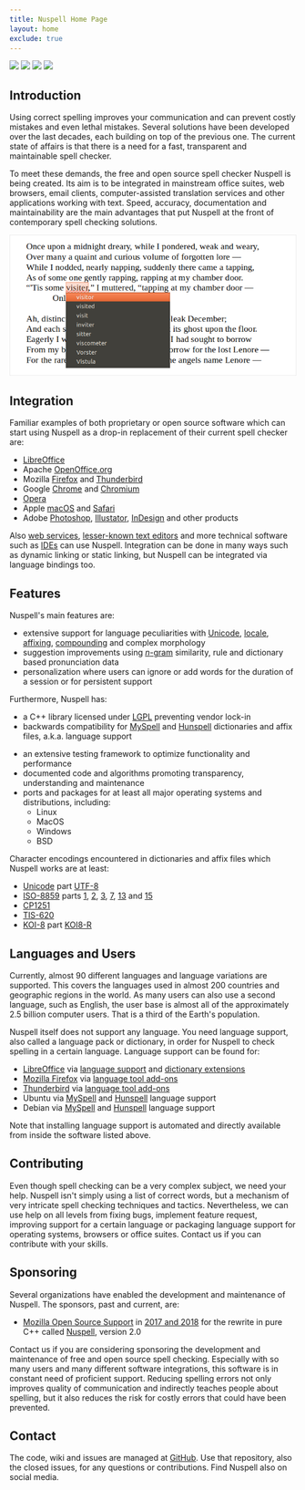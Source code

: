 ```yaml
---
title: Nuspell Home Page
layout: home
exclude: true
---
```

<img src="https://img.shields.io/badge/license-LGPL-blue.svg"/> <img src="https://img.shields.io/badge/language-C++14-blue.svg"/> <img src="https://img.shields.io/badge/nuspell-v2.0.0-blue.svg"/> <a href="https://travis-ci.org/nuspell/nuspell"><img src="https://travis-ci.org/nuspell/nuspell.svg?branch=master"></a> <!--<a href="https://ci.appveyor.com/project/PanderMusubi/nuspell"><img src="https://ci.appveyor.com/api/projects/status/github/nuspell/nuspell?branch=master&svg=true"></a>
 <img src="https://img.shields.io/badge/compiler-clang%20|%20gcc|%20mingw%20|%20msys2-lightgrey.svg"/> <img src="https://img.shields.io/badge/platform-linux%20|%20macos%20|%20win%20|%20bsd-lightgrey.svg"/>
 <a href="https://github.com/nuspell/nuspell/blob/master/COPYING"><img src="https://img.shields.io/badge/license-LGPL-blue.svg"/></a> [![Average time to resolve an issue](http://isitmaintained.com/badge/resolution/nuspell/nuspell.svg)](http://isitmaintained.com/project/nuspell/nuspell "Average time to resolve an issue") [![Percentage of issues still open](http://isitmaintained.com/badge/open/nuspell/nuspell.svg)](http://isitmaintained.com/project/nuspell/nuspell "Percentage of issues still open")-->


## Introduction

Using correct spelling improves your communication and can prevent costly mistakes and even lethal mistakes. Several solutions have been developed over the last decades, each building on top of the previous one. The current state of affairs is that there is a need for a fast, transparent and maintainable spell checker.

To meet these demands, the free and open source spell checker Nuspell is being created. Its aim is to be integrated in mainstream office suites, web browsers, email clients, computer-assisted translation services and other applications working with text. Speed, accuracy, documentation and maintainability are the main advantages that put Nuspell at the front of contemporary spell checking solutions.

![Screenshot](/assets/images/cover-edged.png)


## Integration

Familiar examples of both proprietary or open source software which can start using Nuspell as a drop-in replacement of their current spell checker are:
* [LibreOffice](https://www.libreoffice.org/)
* Apache [OpenOffice.org](https://www.openoffice.org/)
* Mozilla [Firefox](https://www.mozilla.org/firefox/) and [Thunderbird](https://www.thunderbird.net/)
* Google [Chrome](https://www.google.com/chrome/) and [Chromium](https://www.chromium.org/)
* [Opera](https://www.opera.com/)
* Apple [macOS](https://www.apple.com/macos/) and [Safari](https://www.apple.com/safari/)
* Adobe [Photoshop](https://www.adobe.com/photoshop/), [Illustator](https://www.adobe.com/illustrator/), [InDesign](https://www.adobe.com/indesign/) and other products

Also [web services](https://en.wikipedia.org/wiki/Web_service), [lesser-known text editors](https://en.wikipedia.org/wiki/Comparison_of_text_editors#Basic_features) and more technical software such as [IDEs](https://en.wikipedia.org/wiki/Integrated_development_environment) can use Nuspell. Integration can be done in many ways such as dynamic linking or static linking, but Nuspell can be integrated via language bindings too.<!-- See its [Wikipedia](https://en.wikipedia.org/wiki/Nuspell) article for a longer list.-->


## Features

Nuspell's main features are:
* extensive support for language peculiarities with [Unicode](https://en.wikipedia.org/wiki/Unicode), [locale](https://en.wikipedia.org/wiki/Locale_%28computer_software%29), [affixing](https://en.wikipedia.org/wiki/Affix), [compounding](https://en.wikipedia.org/wiki/Compound_%28linguistics%29) and complex morphology
* suggestion improvements using [*n*-gram](https://en.wikipedia.org/wiki/N-gram) similarity, rule and dictionary based pronunciation data
* personalization where users can ignore or add words for the duration of a session or for persistent support

Furthermore, Nuspell has:
* a C++ library licensed under [LGPL](https://en.wikipedia.org/wiki/GNU_Lesser_General_Public_License) preventing vendor lock-in
* backwards compatibility for [MySpell](https://en.wikipedia.org/wiki/MySpell) and [Hunspell](https://en.wikipedia.org/wiki/Hunspell) dictionaries and affix files, a.k.a. language support
<!--* an [API](https://en.wikipedia.org/wiki/Application_programming_interface) and [ABI](https://en.wikipedia.org/wiki compatible with Hunspell-->
* an extensive testing framework to optimize functionality and performance
* documented code and algorithms promoting transparency, understanding and maintenance
* ports and packages for at least all major operating systems and distributions, including:
    * Linux
    * MacOS
    * Windows
    * BSD

Character encodings encountered in dictionaries and affix files which Nuspell works are at least:
* [Unicode](https://en.wikipedia.org/wiki/Unicode) part [UTF-8](https://en.wikipedia.org/wiki/UTF-8)
* [ISO-8859](https://en.wikipedia.org/wiki/ISO/IEC_8859) parts [1](https://en.wikipedia.org/wiki/ISO/IEC_8859-1), [2](https://en.wikipedia.org/wiki/ISO/IEC_8859-2), [3](https://en.wikipedia.org/wiki/ISO/IEC_8859-3), [7](https://en.wikipedia.org/wiki/ISO/IEC_8859-7), [13](https://en.wikipedia.org/wiki/ISO/IEC_8859-13) and [15](https://en.wikipedia.org/wiki/ISO/IEC_8859-15)
* [CP1251](https://en.wikipedia.org/wiki/Windows-1251)
* [TIS-620](https://en.wikipedia.org/wiki/Thai_Industrial_Standard_620-2533)
* [KOI-8](https://en.wikipedia.org/wiki/KOI-8) part [KOI8-R](https://en.wikipedia.org/wiki/KOI8-R)


## Languages and Users

Currently, almost 90 different languages and language variations are supported. This covers the languages used in almost 200 countries and geographic regions in the world. As many users can also use a second language, such as English, the user base is almost all of the approximately 2.5 billion computer users. That is a third of the Earth's population.

Nuspell itself does not support any language. You need language support, also called a language pack or dictionary, in order for Nuspell to check spelling in a certain language. Language support can be found for:
* [LibreOffice](https://en.wikipedia.org/wiki/LibreOffice) via [language support](https://wiki.documentfoundation.org/Language_support_of_LibreOffice) and [dictionary extensions](http://extensions.libreoffice.org/extensions?getCategories=Dictionary&getCompatibility=any&sort_on=positive_ratings&path=%2FLibreOffice-Extensions-and-Templates%2Fextension-center&portal_type=PSCProject&SearchableText=)
* [Mozilla Firefox](https://en.wikipedia.org/wiki/Firefox) via [language tool add-ons](https://addons.mozilla.org/firefox/language-tools/)
* [Thunderbird](https://en.wikipedia.org/wiki/Mozilla_Thunderbird) via [language tool add-ons](https://addons.mozilla.org/thunderbird/language-tools/)
* Ubuntu via [MySpell](https://packages.ubuntu.com/search?keywords=myspell-&searchon=names) and [Hunspell](https://packages.ubuntu.com/search?keywords=hunspell-&searchon=names) language support
* Debian via [MySpell](https://packages.debian.org/search?keywords=myspell-&searchon=names) and [Hunspell](https://packages.debian.org/search?keywords=hunspell-&searchon=names) language support

Note that installing language support is automated and directly available from inside the software listed above.


## Contributing

Even though spell checking can be a very complex subject, we need your help. Nuspell isn't simply using a list of correct words, but a mechanism of very intricate spell checking techniques and tactics. Nevertheless, we can use help on all levels from fixing bugs, implement feature request, improving support for a certain language or packaging language support for operating systems, browsers or office suites. Contact us if you can contribute with your skills.


## Sponsoring

Several organizations have enabled the development and maintenance of Nuspell. The sponsors, past and current, are:
* [Mozilla Open Source Support](https://www.mozilla.org/moss/) in [2017 and 2018](https://blog.mozilla.org/blog/2017/04/10/mozilla-awards-365000-to-open-source-projects-as-part-of-moss/) for the rewrite in pure C++ called [Nuspell](https://github.com/nuspell/nuspell), version 2.0

Contact us if you are considering sponsoring the development and maintenance of free and open source spell checking. Especially with so many users and many different software integrations, this software is in constant need of proficient support. Reducing spelling errors not only improves quality of communication and indirectly teaches people about spelling, but it also reduces the risk for costly errors that could have been prevented.


## Contact

The code, wiki and issues are managed at [GitHub](https://github.com/nuspell/nuspell). Use that repository, also the closed issues, for any questions or contributions. Find Nuspell also on social media.
